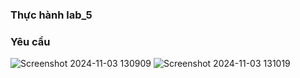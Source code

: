 ### Thực hành lab_5

### Yêu cầu 

![Screenshot 2024-11-03 130909](https://github.com/user-attachments/assets/19d4fdc2-7001-4bc6-984b-e2a0f5cd1d4b)
![Screenshot 2024-11-03 131019](https://github.com/user-attachments/assets/3e147795-2cab-4f14-b02f-b951a946fa78)
